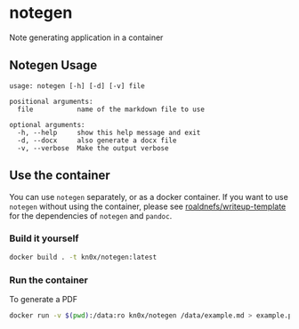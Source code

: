 # notegen

Note generating application in a container

## Notegen Usage

```console
usage: notegen [-h] [-d] [-v] file

positional arguments:
  file           name of the markdown file to use

optional arguments:
  -h, --help     show this help message and exit
  -d, --docx     also generate a docx file
  -v, --verbose  Make the output verbose
```

## Use the container

You can use `notegen` separately, or as a docker container. If you want to use `notegen`
without using the container, please see
[roaldnefs/writeup-template](https://github.com/roaldnefs/writeup-template)
for the dependencies of `notegen` and `pandoc`.

### Build it yourself

```bash
docker build . -t kn0x/notegen:latest
```

### Run the container

To generate a PDF

```bash
docker run -v $(pwd):/data:ro kn0x/notegen /data/example.md > example.pdf
```
